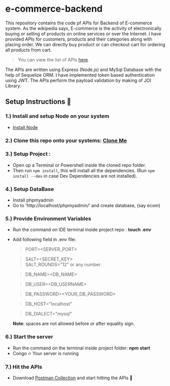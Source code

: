 # e-commerce-backend

This repository contains the code pf APIs for Backend of E-commerce system. 
As the wikipedia says, E-commerce is the activity of electronically buying or selling of products on online services or over the Internet.
I have provided APIs for customers, products and their categories along with placing order. We can directly buy product or can checkout cart for ordering all products from cart.

> You can view the list of APIs [here](https://backendapi.turing.com/docs/#/).

The APIs are written using Express (Node.js) and MySql Database with the help of Sequelize ORM. I have implemented token based authentication using JWT. The APIs perform the payload validation by making of JOI Library.


## Setup Instructions :page_facing_up:
### 1.) Install and setup Node on your system
- [Install Node](https://nodejs.org/en/download/)
### 2.) Clone this repo onto your systems: [Clone Me](https://github.com/srishtivishnoi2102/e-commerce-backend.git) 
### 3.) Setup Project :
- Open up a Terminal or Powershell inside the cloned repo folder.
- Then run `npm install`, this will install all the dependencies. 
  (Run `npm install --dev` in case Dev Dependencies are not installed).

  
### 4.) Setup DataBase
- Install phpmyadmin
- Go to 'http://localhost/phpmyadmin/' and create database, (say ecom)

### 5.) Provide Environment Variables
- Run the command on IDE terminal inside project repo : **touch .env**
- Add following field in .env file:
  > PORT=<SERVER_PORT>
  
  > SALT=<SECRET_KEY>  
  > SALT_ROUNDS="12" or any number

  > DB_NAME=<DB_NAME>
  
  > DB_USER=<DB_USERNAME>
  
  > DB_PASSWORD=<YOUR_DB_PASSWORD>
  
  > DB_HOST="localhost"
  
  > DB_DIALECT="mysql"
  
  **Note**: spaces are not allowed before or after equality sign.
  
### 6.) Start the server
 - Run the command on the terminal inside project folder: **npm start**
 - Congo :fire: Your server is running 
 
### 7.) Hit the APIs
 - Download [Postman Collection](https://www.getpostman.com/collections/d630caa65b77df5c6cd8) and start hitting the APIs :rocket:

